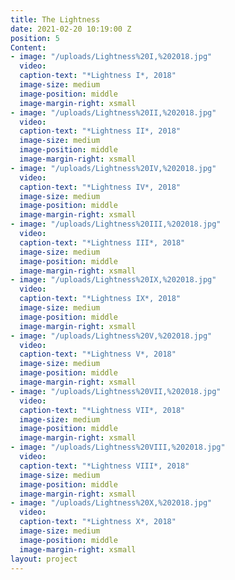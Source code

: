 ```yaml
---
title: The Lightness
date: 2021-02-20 10:19:00 Z
position: 5
Content:
- image: "/uploads/Lightness%20I,%202018.jpg"
  video: 
  caption-text: "*Lightness I*, 2018"
  image-size: medium
  image-position: middle
  image-margin-right: xsmall
- image: "/uploads/Lightness%20II,%202018.jpg"
  video: 
  caption-text: "*Lightness II*, 2018"
  image-size: medium
  image-position: middle
  image-margin-right: xsmall
- image: "/uploads/Lightness%20IV,%202018.jpg"
  video: 
  caption-text: "*Lightness IV*, 2018"
  image-size: medium
  image-position: middle
  image-margin-right: xsmall
- image: "/uploads/Lightness%20III,%202018.jpg"
  video: 
  caption-text: "*Lightness III*, 2018"
  image-size: medium
  image-position: middle
  image-margin-right: xsmall
- image: "/uploads/Lightness%20IX,%202018.jpg"
  video: 
  caption-text: "*Lightness IX*, 2018"
  image-size: medium
  image-position: middle
  image-margin-right: xsmall
- image: "/uploads/Lightness%20V,%202018.jpg"
  video: 
  caption-text: "*Lightness V*, 2018"
  image-size: medium
  image-position: middle
  image-margin-right: xsmall
- image: "/uploads/Lightness%20VII,%202018.jpg"
  video: 
  caption-text: "*Lightness VII*, 2018"
  image-size: medium
  image-position: middle
  image-margin-right: xsmall
- image: "/uploads/Lightness%20VIII,%202018.jpg"
  video: 
  caption-text: "*Lightness VIII*, 2018"
  image-size: medium
  image-position: middle
  image-margin-right: xsmall
- image: "/uploads/Lightness%20X,%202018.jpg"
  video: 
  caption-text: "*Lightness X*, 2018"
  image-size: medium
  image-position: middle
  image-margin-right: xsmall
layout: project
---
```


